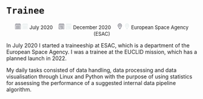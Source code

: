 # `Trainee`
<p align="middle">
    <img src="../images/icons/dark/beginning.png#gh-light-mode-only" alt="beginning" width="15"/>
    <img src="../images/icons/light/beginning.png#gh-dark-mode-only" alt="beginning" width="15"/>
    <font size="2"> July 2020</font>
    &nbsp;&nbsp;
    <img src="../images/icons/dark/end.png#gh-light-mode-only" alt="end" width="15"/>
    <img src="../images/icons/light/end.png#gh-dark-mode-only" alt="end" width="15"/>
    <font size="2"> December 2020</font>
    &nbsp;&nbsp;
    <img src="../images/icons/dark/location.png#gh-light-mode-only" alt="location" width="15"/>
    <img src="../images/icons/light/location.png#gh-dark-mode-only" alt="location" width="15"/>
    <font size="2"> European Space Agency (ESAC)</font>
</p>

In July 2020 I started a traineeship at ESAC, which is a department of the European Space Agency.
I was a trainee at the EUCLID mission, which has a planned launch in 2022.

My daily tasks consisted of data handling, data processing and data visualisation through Linux and Python with the purpose of using statistics for assessing the performance of a suggested internal data pipeline algorithm.